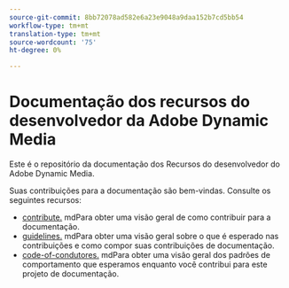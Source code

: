 ```yaml
---
source-git-commit: 8bb72078ad582e6a23e9048a9daa152b7cd5bb54
workflow-type: tm+mt
translation-type: tm+mt
source-wordcount: '75'
ht-degree: 0%

---
```

# Documentação dos recursos do desenvolvedor da Adobe Dynamic Media

Este é o repositório da documentação dos Recursos do desenvolvedor do Adobe Dynamic Media.

Suas contribuições para a documentação são bem-vindas. Consulte os seguintes recursos:

* [contribute.](contributing.md) mdPara obter uma visão geral de como contribuir para a documentação.
* [guidelines.](guidelines.md) mdPara obter uma visão geral sobre o que é esperado nas contribuições e como compor suas contribuições de documentação.
* [code-of-condutores.](code-of-conduct.md) mdPara obter uma visão geral dos padrões de comportamento que esperamos enquanto você contribui para este projeto de documentação.

